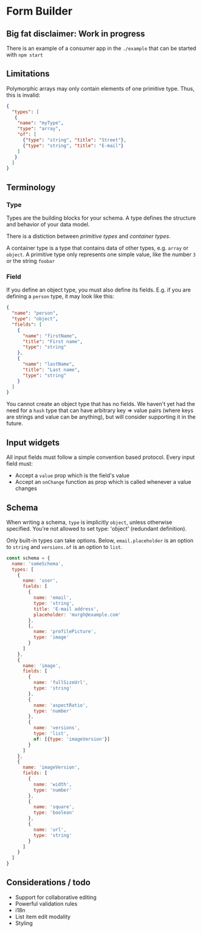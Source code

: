 # Form Builder

## Big fat disclaimer: Work in progress

There is an example of a consumer app in the `./example` that can be started with `npm start`

## Limitations

Polymorphic arrays may only contain elements of one primitive type. Thus, this is invalid:

```json
{
  "types": [
   {
    "name": "myType",
    "type": "array",
    "of": [
      {"type": "string", "title": "Street"},
      {"type": "string", "title": "E-mail"}
    ]
   }
  ]
}
```

## Terminology

### Type
Types are the building blocks for your schema. A type defines the structure and behavior of your data model.

There is a distiction between _primitive types_ and _container types_.

A container type is a type that contains data of other types, e.g. `array` or `object`. A primitive type only represents one simple value, like the number `3` or the string `foobar`


### Field
If you define an object type, you must also define its fields. E.g. if you are defining a `person` type, it may look like this:

```json
{
  "name": "person",
  "type": "object",
  "fields": [
    {
      "name": "firstName",
      "title": "First name",
      "type": "string"
    },
    {
      "name": "lastName",
      "title": "Last name",
      "type": "string"
    }
  ]
}
```
You cannot create an object type that has no fields. We haven't yet had the need for a `hash` type that can have arbitrary key => value pairs (where keys are strings and value can be anything), but will consider supporting it in the future.

## Input widgets

All input fields must follow a simple convention based protocol.
Every input field must:
 - Accept a `value` prop which is the field's value
 - Accept an `onChange` function as prop which is called whenever a value changes


## Schema
When writing a schema, `type` is implicitly `object`, unless otherwise specified. You're not allowed to set type: 'object' (redundant definition).

Only built-in types can take options. Below, `email.placeholder` is an option to `string` and `versions.of` is an option to `list`.

```js
const schema = {
  name: 'someSchema',
  types: [
    {
      name: 'user',
      fields: [
        {
          name: 'email',
          type: 'string',
          title: 'E-mail address',
          placeholder: 'murgh@example.com'
        },
        {,
          name: 'profilePicture',
          type: 'image'
        }
      ]
    },
    {
      name: 'image',
      fields: [
        {
          name: 'fullSizeUrl',
          type: 'string'
        },
        {
          name: 'aspectRatio',
          type: 'number'
        },
        {
          name: 'versions',
          type: 'list',
          of: [{type: 'imageVersion'}]
        }
      ]
    },
    {
      name: 'imageVersion',
      fields: [
        {
          name: 'width',
          type: 'number'
        },
        {
          name: 'square',
          type: 'boolean'
        },
        {
          name: 'url',
          type: 'string'
        }
      ]
    }
  ]
}
```




## Considerations / todo
 - Support for collaborative editing
 - Powerful validation rules
 - i18n
 - List item edit modality
 - Styling
